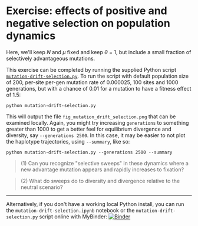 # Exercise: effects of positive and negative selection on population dynamics

Here, we'll keep *N* and *&mu;* fixed and keep *&theta;* = 1, but include a small fraction of selectively advantageous mutations.

This exercise can be completed by running the supplied Python script [`mutation-drift-selection.py`](mutation-drift-selection.py). To run the script with default population size of 200, per-site per-gen mutation rate of 0.000025, 100 sites and 1000 generations, but with a chance of 0.01 for a mutation to have a fitness effect of 1.5:

```
python mutation-drift-selection.py
```

This will output the file `fig_mutation_drift_selection.png` that can be examined locally. Again, you might try increasing `generations` to something greater than 1000 to get a better feel for equilibrium divergence and diversity, say `--generations 2500`. In this case, it may be easier to not plot the haplotype trajectories, using `--summary`, like so:

```
python mutation-drift-selection.py --generations 2500 --summary
```

> (1) Can you recognize "selective sweeps" in these dynamics where a new advantage mutation appears and rapidly increases to fixation?

> (2) What do sweeps do to diversity and divergence relative to the neutral scenario?

--------------------------------------------

Alternatively, if you don't have a working local Python install, you can run the `mutation-drift-selection.ipynb` notebook or the `mutation-drift-selection.py` script online with MyBinder: [![Binder](https://mybinder.org/badge_logo.svg)](https://mybinder.org/v2/gh/trvrb/sismid/HEAD)
